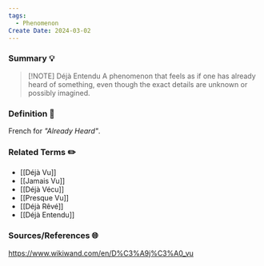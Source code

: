 ```yaml
---
tags:
  - Phenomenon
Create Date: 2024-03-02
---
```

### Summary 💡

> [!NOTE] Déjà Entendu
> A phenomenon that feels as if one has already heard of something, even though the exact details are unknown or possibly imagined.

### Definition 📖
French for *"Already Heard"*.

### Related Terms ✏️
- [[Déjà Vu]]
- [[Jamais Vu]]
- [[Déjà Vécu]]
- [[Presque Vu]]
- [[Déjà Rêvé]]
- [[Déjà Entendu]]

### Sources/References 🌐 
https://www.wikiwand.com/en/D%C3%A9j%C3%A0_vu
